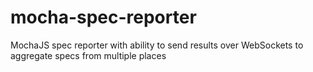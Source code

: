 # mocha-spec-reporter
MochaJS spec reporter with ability to  send results over WebSockets to aggregate specs from multiple places
